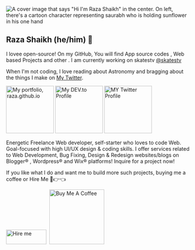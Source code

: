 ![A cover image that says "Hi I'm Raza Shaikh" in the center. On left, there's a cartoon character representing saurabh who is holding sunflower in his one hand](https://blogger.googleusercontent.com/img/a/AVvXsEhMds1602IjXijz6NMjqUyy0djAjqnRnOLGEWmNq2uFhvnzZXqy8ryds3DJpnw7gdRYkirMU9kvNtrqXVEho7Gi_ndxmy3nj6jZgw8wBz4ylHu8mxXPPKUj9TQdleYNUSXeSvR3fs6-qKfH2_0rCWB-YkYP3IPc5Xg4t4RkGkl3RjzIMzeDwtlfUUelbA=w640-h242)

## Raza Shaikh (he/him) 🌻

I lovee open-source! On my GitHub, You will find App source codes , Web based Projects and other . I am currently working on skatestv [@skatestv](https://github.com/skatetv)

When I'm not coding, I love reading about Astronomy and bragging about the things I make on [My Twitter](https://twitter.com/theraza24).

<a title="Portfolio, raza.github.io" href="https://theraza24.github.io/raza.github.io"><img alt="My portfolio, raza.github.io" src="https://raw.githubusercontent.com/saurabhdaware/saurabhdaware/master/icons/portfoliobutton.png" width="130" /></a> <a title="DEV.to Articles" href="https://www.skatestv.com/"><img alt="My DEV.to Profile" src="https://raw.githubusercontent.com/saurabhdaware/saurabhdaware/master/icons/articles.png" width="130" /></a> <a title="Twitter Profile" href="https://twitter.com/theraza24"><img alt="MY Twitter Profile" src="https://raw.githubusercontent.com/saurabhdaware/saurabhdaware/master/icons/twitter.png" width="130" /></a>

Energetic Freelance Web developer, self-starter who loves to code Web. Goal-focused with high UI/UX design & coding skills. I offer services related to Web Development, Bug Fixing, Design & Redesign websites/blogs on Blogger® , Wordpress® and Wix® platforms! Inquire for a project now!



If you like what I do and want me to build more such projects, buying me a coffee or Hire Me 🥺👉👈<br>

<a href="https://www.fiverr.com/theraza24?up_rollout=true"><img src="https://blogger.googleusercontent.com/img/a/AVvXsEgcfl70IN_AmjHSYQZ-ZYmXCCtOdqFBK5zNrWmNXQ-KPjP6GQbK-Ll84VxOX63gUFSnMNHCRgD0yxj60Sx6o4DjyI770p8g2a7fGFi8FANknPUvFTY2BT9h1Uf0vwhI56yZmP_Cy3YXYJD7k6DWKcNiAzlZ3tj_npFy8Hdf0J3_qrrd2mneIME-5NTuvA=w200-h72" alt="Hire me" height="40" width="110"></a> &nbsp;<a href="https://www.buymeacoffee.com/skatestv" target="_blank"><img src="https://cdn.buymeacoffee.com/buttons/default-yellow.png" alt="Buy Me A Coffee" width="150" ></a>
